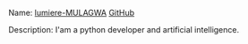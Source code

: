 Name: [lumiere-MULAGWA](https://github.com/lumiere-MULAGWA)
[GitHub](https://github.com/lumiere-MULAGWA)

Description: I'am a python developer and artificial intelligence.
